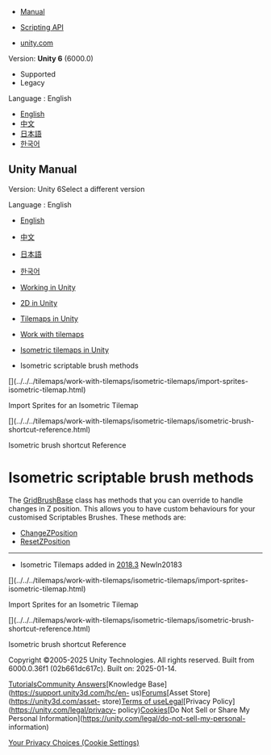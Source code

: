 [](https://docs.unity3d.com)

  * [Manual](../Manual/index.html)
  * [Scripting API](../ScriptReference/index.html)

  * [unity.com](https://unity.com/)

Version: **Unity 6** (6000.0)

  * Supported
  * Legacy

Language : English

  * [English](/Manual/tilemaps/work-with-tilemaps/isometric-tilemaps/isometric-scriptable-brush-methods.html)
  * [中文](/cn/current/Manual/tilemaps/work-with-tilemaps/isometric-tilemaps/isometric-scriptable-brush-methods.html)
  * [日本語](/ja/current/Manual/tilemaps/work-with-tilemaps/isometric-tilemaps/isometric-scriptable-brush-methods.html)
  * [한국어](/kr/current/Manual/tilemaps/work-with-tilemaps/isometric-tilemaps/isometric-scriptable-brush-methods.html)

[](https://docs.unity3d.com)

## Unity Manual

Version: Unity 6Select a different version

Language : English

  * [English](/Manual/tilemaps/work-with-tilemaps/isometric-tilemaps/isometric-scriptable-brush-methods.html)
  * [中文](/cn/current/Manual/tilemaps/work-with-tilemaps/isometric-tilemaps/isometric-scriptable-brush-methods.html)
  * [日本語](/ja/current/Manual/tilemaps/work-with-tilemaps/isometric-tilemaps/isometric-scriptable-brush-methods.html)
  * [한국어](/kr/current/Manual/tilemaps/work-with-tilemaps/isometric-tilemaps/isometric-scriptable-brush-methods.html)

  * [Working in Unity](../../../working-in-unity.html)
  * [2D in Unity](../../../Unity2D.html)
  * [Tilemaps in Unity](../../../tilemaps/tilemaps-landing.html)
  * [Work with tilemaps](../../../tilemaps/work-with-tilemaps/work-with-tilemaps-landing.html)
  * [Isometric tilemaps in Unity](../../../tilemaps/work-with-tilemaps/isometric-tilemaps/isometric-tilemap-landing.html)
  * Isometric scriptable brush methods

[](../../../tilemaps/work-with-tilemaps/isometric-tilemaps/import-sprites-
isometric-tilemap.html)

Import Sprites for an Isometric Tilemap

[](../../../tilemaps/work-with-tilemaps/isometric-tilemaps/isometric-brush-
shortcut-reference.html)

Isometric brush shortcut Reference

# Isometric scriptable brush methods

The [GridBrushBase](../../../../ScriptReference/GridBrushBase.html) class has
methods that you can override to handle changes in Z position. This allows you
to have custom behaviours for your customised Scriptables Brushes. These
methods are:

  * [ChangeZPosition](../../../../ScriptReference/GridBrushBase.ChangeZPosition.html)
  * [ResetZPosition](../../../../ScriptReference/GridBrushBase.ResetZPosition.html)

* * *

  * Isometric Tilemaps added in [2018.3](https://docs.unity3d.com/2018.3/Documentation/Manual/30_search.html?q=newin20183) NewIn20183

[](../../../tilemaps/work-with-tilemaps/isometric-tilemaps/import-sprites-
isometric-tilemap.html)

Import Sprites for an Isometric Tilemap

[](../../../tilemaps/work-with-tilemaps/isometric-tilemaps/isometric-brush-
shortcut-reference.html)

Isometric brush shortcut Reference

Copyright ©2005-2025 Unity Technologies. All rights reserved. Built from
6000.0.36f1 (02b661dc617c). Built on: 2025-01-14.

[Tutorials](https://learn.unity.com/)[Community
Answers](https://answers.unity3d.com)[Knowledge
Base](https://support.unity3d.com/hc/en-
us)[Forums](https://forum.unity3d.com)[Asset Store](https://unity3d.com/asset-
store)[Terms of
use](https://docs.unity3d.com/Manual/TermsOfUse.html)[Legal](https://unity.com/legal)[Privacy
Policy](https://unity.com/legal/privacy-
policy)[Cookies](https://unity.com/legal/cookie-policy)[Do Not Sell or Share
My Personal Information](https://unity.com/legal/do-not-sell-my-personal-
information)

[Your Privacy Choices (Cookie Settings)](javascript:void\(0\);)

